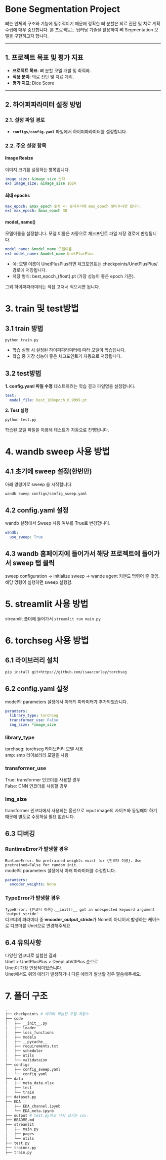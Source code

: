 # Bone Segmentation Project
뼈는 인체의 구조와 기능에 필수적이기 때문에 정확한 뼈 분할은 의료 진단 및 치료 계획 수립에 매우 중요합니다. 본 프로젝트는 딥러닝 기술을 활용하여 뼈 Segmentation 모델을 구현하고자 합니다.

---

## 1. 프로젝트 목표 및 평가 지표
- **프로젝트 목표**: 뼈 분할 모델 개발 및 최적화.
- **적용 분야**: 의료 진단 및 치료 계획.
- **평가 지표**: Dice Score

---

## 2. 하이퍼파라미터 설정 방법
### 2.1. 설정 파일 경로
- **`configs/config.yaml`** 파일에서 하이퍼파라미터를 설정합니다.

### 2.2. 주요 설정 항목
#### Image Resize
이미지 크기를 설정하는 항목입니다. 
```yaml
image_size: &image_size 숫자
ex) image_size: &image_size 1024
```


#### 최대 epochs
```yaml
max_epoch: &max_epoch 숫자 <- 숫자자리에 max_epoch 넣어주시면 됩니다.
ex) max_epoch: &max_epoch 30
```

#### model_name()
모델이름을 설정합니다. 모델 이름은 자동으로 체크포인트 파일 저장 경로에 반영됩니다.
```yaml
model_name: &model_name 모델이름
ex) model_name: &model_name UnetPlusPlus
```
- 예: 모델 이름이 UnetPlusPlus라면 체크포인트는 checkpoints/UnetPlusPlus/ 경로에 저장됩니다.
- 저장 형식: best_epoch_{float}.pt (가장 성능이 좋은 epoch 기준).

그외 하이퍼파라미터는 직접 고쳐서 적으시면 됩니다.


# 3. train 및 test방법
## 3.1 train 방법
`python train.py`
- 학습 실행 시 설정된 하이퍼파라미터에 따라 모델이 학습됩니다.
- 학습 중 가장 성능이 좋은 체크포인트가 자동으로 저장됩니다.

## 3.2 test방법

**1. config.yaml 파일 수정**
테스트하려는 학습 결과 파일명을 설정합니다.

```yaml
test:
  model_file: best_100epoch_0.9999.pt
```
**2. Test 실행**

```bash
python test.py
```
학습된 모델 파일을 이용해 테스트가 자동으로 진행됩니다.


# 4. wandb sweep 사용 방법
## 4.1 초기에 sweep 설정(한번만)
아래 명령어로 sweep 을 시작합니다.
```bash
wandb sweep configs/config_sweep.yaml
```
## 4.2 config.yaml 설정
wandb 설정에서 Sweep 사용 여부를 True로 변경합니다.
```yaml
wandb:
  use_sweep: True
```
## 4.3 wandb 홈페이지에 들어가서 해당 프로젝트에 들어가서 sweep 탭 클릭
sweep configuration -> initialize sweep -> wande agent 커맨드 명령어 줄 것임. 해당 명령어 실행하면 sweep 실행함.

# 5. streamlit 사용 방법
streamlit 폴더에 들어가서
`streamlit run main.py`

# 6. torchseg 사용 방법
## 6.1 라이브러리 설치
```bash
pip install git+https://github.com/isaaccorley/torchseg
```
## 6.2 config.yaml 설정
model의 parameters 설정에서 아래의 파라미터가 추가되었습니다.
```yaml
paramters:
  library_type: torchseg
  transformer_use: False
  img_size: *image_size
```
### library_type
torchseg: torchseg 라이브러리 모델 사용\
smp: smp 라이브러리 모델을 사용
### transformer_use
True: transformer 인코더를 사용할 경우\
False: CNN 인코더를 사용할 경우
### img_size
transformer 인코더에서 사용되는 옵션으로 input image의 사이즈와 동일해야 하기 때문에 별도로 수정하실 필요 없습니다.

## 6.3 디버깅
### RuntimeError가 발생할 경우
`RuntimeError: No pretrained weights exist for {인코더 이름}. Use pretrained=False for random init.`\
model의 parameters 설정에서 아래 파라미터를 수정합니다.
```yaml
paramters:
  encoder_weights: None
```

### TypeError가 발생할 경우
`TypeError: {인코터 이름}.__init()__ got an unexpected keyword argument 'output_stride'`\
디코더의 파라미터 중 **encoder_output_stride**가 None이 아니어서 발생하는 케이스로 디코더를 Unet으로 변경해주세요.

## 6.4 유의사항
다양한 인코더로 실험한 결과\
Unet > UnetPlusPlus > DeepLabV3Plus 순으로\
Unet이 가장 안정적이었습니다.\
Unet에서도 위의 에러가 발생하거나 다른 에러가 발생할 경우 말씀해주세요.

# 7. 폴더 구조
```bash
.
├── checkpoints # 데이터 학습된 모델 저장소
├── code
│   ├── __init__.py
│   ├── loader
│   ├── loss_functions
│   ├── models
│   ├── __pycache__
│   ├── requirements.txt
│   ├── scheduler
│   ├── utils
│   └── validataion
├── configs
│   ├── config_sweep.yaml
│   └── config.yaml
├── data
│   ├── meta_data.xlsx
│   ├── test
│   └── train
├── dataset.py
├── EDA
│   ├── EDA_channel.ipynb
│   └── EDA_meta.ipynb
├── output # test.py하고 나서 생기는 csv.
├── README.md
├── streamlit
│   ├── main.py
│   ├── pages
│   └── utils
├── test.py
├── trainer.py
├── train.py
```